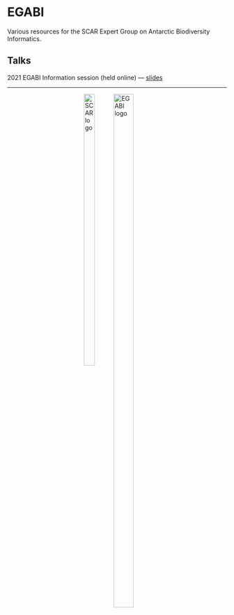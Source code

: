 # EGABI

Various resources for the SCAR Expert Group on Antarctic Biodiversity Informatics.

## Talks

2021 EGABI Information session (held online) &mdash; [slides](https://scar.github.io/EGABI/talks/info-talk-2021/egabi-info-slides.pdf)

---

<div style="width:30%; margin-left:auto; margin-right:auto;">
<img align="left" style="width:40%;" src="https://avatars1.githubusercontent.com/u/22830629?s=200&v=4" alt="SCAR logo" />
<img align="right" style="width:55%;" src="https://raw.githubusercontent.com/SCAR/EGABI/images/EGABI_logo.png" alt="EGABI logo" />
</div>
